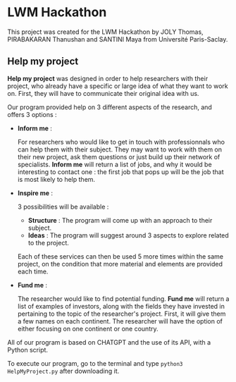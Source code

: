 # LWM Hackathon
This project was created for the LWM Hackathon by JOLY Thomas, PIRABAKARAN Thanushan and SANTINI Maya from Université Paris-Saclay.
## Help my project
**Help my project** was designed in order to help researchers with their project, who already have a specific or large idea of what they want to work on. First, they will have to communicate their original idea with us.

Our program provided help on 3 different aspects of the research, and offers 3 options : 

- **Inform me** : 

    For researchers who would like to get in touch with professionnals who can help them with their subject. They may want to work with them on their new project, ask them questions or just build up their network of specialists. **Inform me** will return a list of jobs, and why it would be interesting to contact one : the first job that pops up will be the job that is most likely to help them.

- **Inspire me** : 

    3 possibilities will be available :
    - **Structure** : The program will come up with an approach to their subject.
    - **Ideas** : The program will suggest around 3 aspects to explore related to the project.

    Each of these services can then be used 5 more times within the same project, on the condition that more material and elements are provided each time.

- **Fund me** : 

    The researcher would like to find potential funding. **Fund me** will return a list of examples of investors, along with the fields they have invested in pertaining to the topic of the researcher's project. 
    First, it will give them a few names on each continent. The researcher will have the option of either focusing on one continent or one country.
        
All of our program is based on CHATGPT and the use of its API, with a Python script.


To execute our program, go to the terminal and type ```python3 HelpMyProject.py``` after downloading it.
